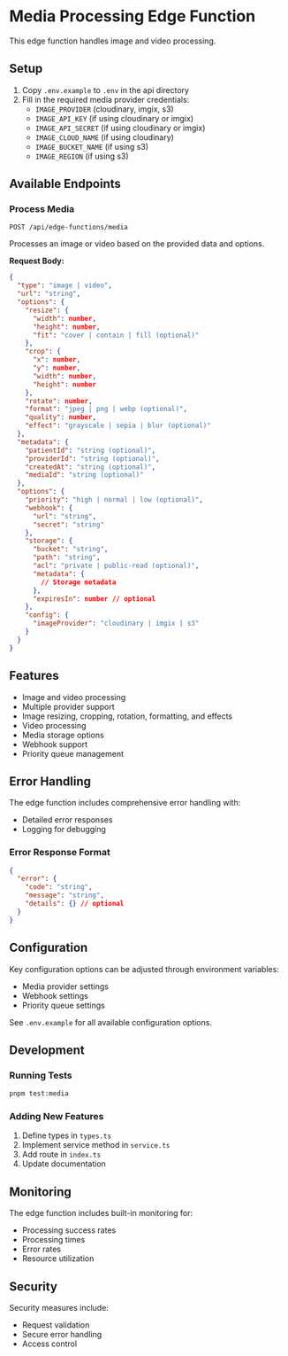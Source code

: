 # Media Processing Edge Function

This edge function handles image and video processing.

## Setup

1. Copy `.env.example` to `.env` in the api directory
2. Fill in the required media provider credentials:
   - `IMAGE_PROVIDER` (cloudinary, imgix, s3)
   - `IMAGE_API_KEY` (if using cloudinary or imgix)
   - `IMAGE_API_SECRET` (if using cloudinary or imgix)
   - `IMAGE_CLOUD_NAME` (if using cloudinary)
   - `IMAGE_BUCKET_NAME` (if using s3)
   - `IMAGE_REGION` (if using s3)

## Available Endpoints

### Process Media
```http
POST /api/edge-functions/media
```
Processes an image or video based on the provided data and options.

**Request Body:**
```json
{
  "type": "image | video",
  "url": "string",
  "options": {
    "resize": {
      "width": number,
      "height": number,
      "fit": "cover | contain | fill (optional)"
    },
    "crop": {
      "x": number,
      "y": number,
      "width": number,
      "height": number
    },
    "rotate": number,
    "format": "jpeg | png | webp (optional)",
    "quality": number,
    "effect": "grayscale | sepia | blur (optional)"
  },
  "metadata": {
    "patientId": "string (optional)",
    "providerId": "string (optional)",
    "createdAt": "string (optional)",
    "mediaId": "string (optional)"
  },
  "options": {
    "priority": "high | normal | low (optional)",
    "webhook": {
      "url": "string",
      "secret": "string"
    },
    "storage": {
      "bucket": "string",
      "path": "string",
      "acl": "private | public-read (optional)",
      "metadata": {
        // Storage metadata
      },
      "expiresIn": number // optional
    },
    "config": {
      "imageProvider": "cloudinary | imgix | s3"
    }
  }
}
```

## Features

- Image and video processing
- Multiple provider support
- Image resizing, cropping, rotation, formatting, and effects
- Video processing
- Media storage options
- Webhook support
- Priority queue management

## Error Handling

The edge function includes comprehensive error handling with:
- Detailed error responses
- Logging for debugging

### Error Response Format
```json
{
  "error": {
    "code": "string",
    "message": "string",
    "details": {} // optional
  }
}
```

## Configuration

Key configuration options can be adjusted through environment variables:
- Media provider settings
- Webhook settings
- Priority queue settings

See `.env.example` for all available configuration options.

## Development

### Running Tests
```bash
pnpm test:media
```

### Adding New Features
1. Define types in `types.ts`
2. Implement service method in `service.ts`
3. Add route in `index.ts`
4. Update documentation

## Monitoring

The edge function includes built-in monitoring for:
- Processing success rates
- Processing times
- Error rates
- Resource utilization

## Security

Security measures include:
- Request validation
- Secure error handling
- Access control